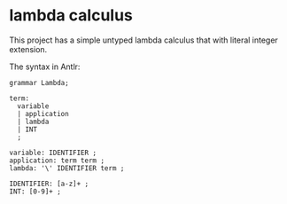 # lambda calculus

This project has a simple untyped lambda calculus that with literal integer extension.

The syntax in Antlr:

```antlr
grammar Lambda;

term:
  variable
  | application
  | lambda
  | INT
  ;

variable: IDENTIFIER ;
application: term term ;
lambda: '\' IDENTIFIER term ;

IDENTIFIER: [a-z]+ ;
INT: [0-9]+ ;
```